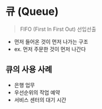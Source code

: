# 큐 (Queue)

> FIFO (First In First Out) 선입선출

- 먼저 들어온 것이 먼저 나가는 구조
- ex. 먼저 주문한 것이 먼저 나간다

## 큐의 사용 사례
- 은행 업무
- 우선순위의 작업 예약
- 서비스 센터의 대기 시간